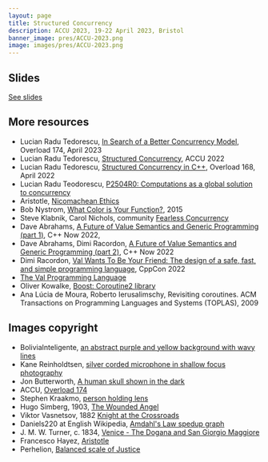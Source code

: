 ```yaml
---
layout: page
title: Structured Concurrency
description: ACCU 2023, 19-22 April 2023, Bristol
banner_image: pres/ACCU-2023.png
image: images/pres/ACCU-2023.png
---
```


## Slides

[See slides](/content/pres/ACCU2023-Concurrency-approaches-pres.pdf)

## More resources


- Lucian Radu Tedorescu, [In Search of a Better Concurrency Model](https://accu.org/journals/overload/31/174/overload174.pdf#page=12), Overload 174, April 2023
- Lucian Radu Tedorescu, [Structured Concurrency](https://www.youtube.com/watch?v=Xq2IMOPjPs0), ACCU 2022
- Lucian Radu Tedorescu, [Structured Concurrency in C++](https://accu.org/journals/overload/30/168/overload168.pdf#page=11), Overload 168, April 2022
- Lucian Radu Teodorescu, [P2504R0: Computations as a global solution to concurrency](http://wg21.link/P2504)
- Aristotle, [Nicomachean Ethics](https://www.gutenberg.org/files/8438/8438-h/8438-h.htm)
- Bob Nystrom, [What Color is Your Function?](http://journal.stuffwithstuff.com/2015/02/01/what-color-is-your-function/), 2015
- Steve Klabnik, Carol Nichols, community [Fearless Concurrency](https://doc.rust-lang.org/book/ch16-00-concurrency.html)
- Dave Abrahams, [A Future of Value Semantics and Generic Programming (part 1)](https://www.youtube.com/watch?v=4Ri8bly-dJs), C\++ Now 2022, 
- Dave Abrahams, Dimi Racordon, [A Future of Value Semantics and Generic Programming (part 2)](https://www.youtube.com/watch?v=GsxYnEAZoNI&list=WL), C++ Now 2022
- Dimi Racordon, [Val Wants To Be Your Friend: The design of a safe, fast, and simple programming language](https://www.youtube.com/watch?v=ws-Z8xKbP4w), CppCon 2022
- [The Val Programming Language](https://www.val-lang.dev/)
- Oliver Kowalke, [Boost: Coroutine2 library](https://www.boost.org/doc/libs/1_81_0/libs/coroutine2/doc/html/index.html)
- Ana Lúcia de Moura, Roberto Ierusalimschy, Revisiting coroutines. ACM Transactions on Programming Languages and Systems (TOPLAS), 2009

## Images copyright
- BoliviaInteligente, [an abstract purple and yellow background with wavy lines](https://unsplash.com/photos/X7hyQySeFcM)
- Kane Reinholdtsen, [silver corded microphone in shallow focus photography](https://unsplash.com/photos/LETdkk7wHQk)
- Jon Butterworth, [A human skull shown in the dark](https://unsplash.com/photos/pxhKYRe_SSw)
- ACCU, [Overload 174](https://accu.org/journals/overload/31/174/overload174.pdf)
- Stephen Kraakmo, [person holding lens](https://unsplash.com/photos/uAzUg6_tMCo)
- Hugo Simberg, 1903, [The Wounded Angel](https://en.wikipedia.org/wiki/The_Wounded_Angel#/media/File:The_Wounded_Angel_-_Hugo_Simberg.jpg)
- Viktor Vasnetsov, 1882 [Knight at the Crossroads](https://artsandculture.google.com/asset/knight-at-the-crossroads/wAFehP4o2JFtMA?ms=%7B%22x%22%3A0.5%2C%22y%22%3A0.5%2C%22z%22%3A9.998041511439457%2C%22size%22%3A%7B%22width%22%3A1.299374999999999%2C%22height%22%3A1.2972697556298949%7D%7D)
- Daniels220 at English Wikipedia, [Amdahl's Law spedup graph](https://upload.wikimedia.org/wikipedia/commons/thumb/e/ea/AmdahlsLaw.svg/2560px-AmdahlsLaw.svg.png)
- J. M. W. Turner, c. 1834, [Venice - The Dogana and San Giorgio Maggiore](https://en.wikipedia.org/wiki/J._M._W._Turner#/media/File:Venice_-_The_Dogana_and_San_Giorgio_Maggiore_by_Joseph_Mallord_William_Turner,_1834,_oil_on_canvas,_view_2_-_National_Gallery_of_Art,_Washington_-_DSC00005.JPG)
- Francesco Hayez, [Aristotle](https://en.wikipedia.org/wiki/Aristotle#/media/File:Francesco_Hayez_001.jpg)
- Perhelion, [Balanced scale of Justice](https://commons.wikimedia.org/wiki/File:Balanced_scale_of_Justice.svg)
